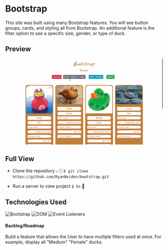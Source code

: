 # Bootstrap

This site was built using many Bootstrap features. You will see button groups, cards, and styling all from Bootstrap. An additional feature is the filter option to see a specific size, gender, or type of duck.

## Preview

![Bootstrap Duck Site Demo](bootstrap-duck-site-demo.gif)

## Full View
- Clone the repository 👉🏼`$ git clone https://github.com/RyanBeiden/bootstrap.git`

- Run a server to view project `$ hs` 👀

## Technologies Used
![Bootstrap](https://img.shields.io/badge/-Bootstrap-brightgreen) ![DOM](https://img.shields.io/badge/-DOM-yellow) ![Event Listeners](https://img.shields.io/badge/-Event%20Listeners-blue)

#### Backlog/Roadmap

Build a feature that allows the User to have multiple filters used at once. For example, display all "Medium" "Female" ducks.
